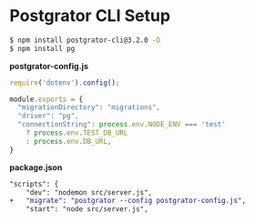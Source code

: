 # Postgrator CLI Setup

```bash
$ npm install postgrator-cli@3.2.0 -D
$ npm install pg
```

**postgrator-config.js**
```js
require('dotenv').config();

module.exports = {
  "migrationDirectory": "migrations",
  "driver": "pg",
  "connectionString": process.env.NODE_ENV === 'test'
    ? process.env.TEST_DB_URL
    : process.env.DB_URL,
}
```

**package.json**
```diff
"scripts": {
    "dev": "nodemon src/server.js",
+   "migrate": "postgrator --config postgrator-config.js",
    "start": "node src/server.js",
```
